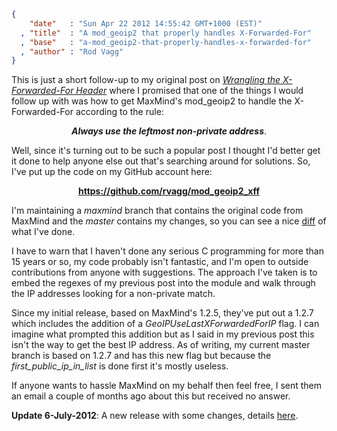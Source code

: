 ```json
{
    "date"   : "Sun Apr 22 2012 14:55:42 GMT+1000 (EST)"
  , "title"  : "A mod_geoip2 that properly handles X-Forwarded-For"
  , "base"   : "a-mod_geoip2-that-properly-handles-x-forwarded-for"
  , "author" : "Rod Vagg"
}
```

This is just a short follow-up to my original post on<em> <a title="Wrangling the X-Forwarded-For Header" href="http://rod.vagg.org/2011/07/wrangling-the-x-forwarded-for-header/">Wrangling the X-Forwarded-For Header</a></em> where I promised that one of the things I would follow up with was how to get MaxMind's mod_geoip2 to handle the X-Forwarded-For according to the rule:
<p style="text-align: center;"><strong><em>Always use the leftmost non-private address</em></strong>.</p>
Well, since it's turning out to be such a popular post I thought I'd better get it done to help anyone else out that's searching around for solutions. So, I've put up the code on my GitHub account here:<strong></strong>
<p style="text-align: center;"><strong><a href="https://github.com/rvagg/mod_geoip2_xff">https://github.com/rvagg/mod_geoip2_xff</a></strong></p>
I'm maintaining a <em>maxmind</em> branch that contains the original code from MaxMind and the <em>master</em> contains my changes, so you can see a nice <a href="https://github.com/rvagg/mod_geoip2_xff/compare/maxmind...master">diff</a> of what I've done.

I have to warn that I haven't done any serious C programming for more than 15 years or so, my code probably isn't fantastic, and I'm open to outside contributions from anyone with suggestions. The approach I've taken is to embed the regexes of my previous post into the module and walk through the IP addresses looking for a non-private match.

Since my initial release, based on MaxMind's 1.2.5, they've put out a 1.2.7 which includes the addition of a <em>GeoIPUseLastXForwardedForIP</em> flag. I can imagine what prompted this addition but as I said in my previous post this isn't the way to get the best IP address. As of writing, my current master branch is based on 1.2.7 and has this new flag but because the <em>first_public_ip_in_list</em> is done first it's mostly useless.

If anyone wants to hassle MaxMind on my behalf then feel free, I sent them an email a couple of months ago about this but received no answer.

<strong>**Update 6-July-2012**</strong>: A new release with some changes, details <a href="http://rod.vagg.org/2012/07/mod_geoip2_xff-update/">here</a>.
